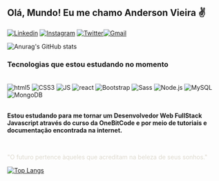 ## Olá, Mundo! Eu me chamo Anderson Vieira ✌️

[![Linkedin](https://img.shields.io/badge/LinkedIn-0077B5?style=for-the-badge&logo=linkedin&logoColor=white)](https://www.linkedin.com/in/anderson-vieira-dev/) [![Instagram](https://img.shields.io/badge/Instagram-E4405F?style=for-the-badge&logo=instagram&logoColor=white)](https://www.instagram.com/andersonvieira.dev/) [![Twitter](https://img.shields.io/badge/Twitter-1DA1F2?style=for-the-badge&logo=twitter&logoColor=white)](https://twitter.com/Anderson_dev95)[![Gmail](https://img.shields.io/badge/Gmail-D14836?style=for-the-badge&logo=gmail&logoColor=white)](andersonvieira.dev@gmai.com)

![Anurag's GitHub stats](https://github-readme-stats.vercel.app/api?username=AndersonVieira95&show_icons=true&theme=dark)

### Tecnologias que estou estudando no momento

<div style="display: inline_block" ><br/>
    <img align="center" alt="html5" src="https://img.shields.io/badge/HTML5-E34F26?style=for-the-badge&logo=html5&logoColor=white"/>
    <img align="center" alt="CSS3" src="https://img.shields.io/badge/CSS3-1572B6?style=for-the-badge&logo=css3&logoColor=white"/>
    <img align="center" alt="JS" src="https://img.shields.io/badge/JavaScript-323330?style=for-the-badge&logo=javascript&logoColor=F7DF1E"/>
    <img align="center" alt="react" src="https://img.shields.io/badge/React-20232A?style=for-the-badge&logo=react&logoColor=61DAFB"/>
    <img align="center" alt="Bootstrap" src="https://img.shields.io/badge/Bootstrap-563D7C?style=for-the-badge&logo=bootstrap&logoColor=white"/>
    <img align="center" alt="Sass" src="https://img.shields.io/badge/Sass-CC6699?style=for-the-badge&logo=sass&logoColor=white"/>
    <img align="center" alt="Node.js" src="https://img.shields.io/badge/Node.js-43853D?style=for-the-badge&logo=node.js&logoColor=white"/>
    <img align="center" alt="MySQL" src="https://img.shields.io/badge/MySQL-00000F?style=for-the-badge&logo=mysql&logoColor=white"/>
    <img align="center" alt="MongoDB" src="https://img.shields.io/badge/MongoDB-4EA94B?style=for-the-badge&logo=mongodb&logoColor=white"/>
</div>
<br>
<p><strong>Estou estudando para me tornar um Desenvolvedor Web FullStack Javascript através do curso da OneBitCode e por meio de tutoriais e documentação encontrada na internet.</strong></p>
<br>
<p style="color: #ddd9ce">"O futuro pertence àqueles que acreditam na beleza de seus sonhos."</p>

[![Top Langs](https://github-readme-stats.vercel.app/api/top-langs/?username=AndersonVieira95&layout=compact)](https://github.com/anuraghazra/github-readme-stats)
<!---
AndersonVieira95/AndersonVieira95 is a ✨ special ✨ repository because its `README.md` (this file) appears on your GitHub profile.
You can click the Preview link to take a look at your changes.
--->
